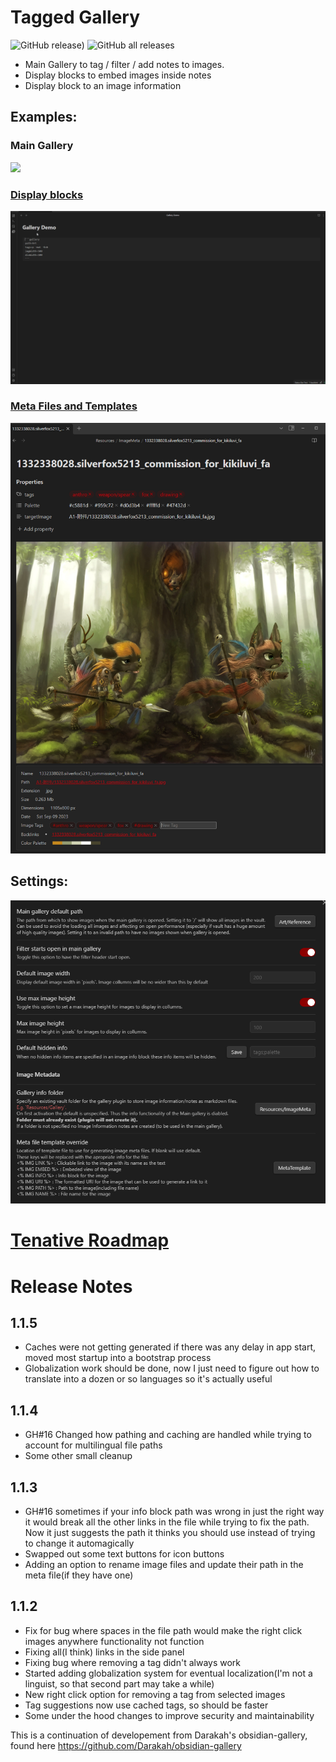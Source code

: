 # Tagged Gallery
![GitHub release)](https://img.shields.io/github/v/release/TomNCatz/obsidian-gallery)
![GitHub all releases](https://img.shields.io/github/downloads/TomNCatz/obsidian-gallery/total)

- Main Gallery to tag / filter / add notes to images.
- Display blocks to embed images inside notes
- Display block to an image information

## Examples:

### Main Gallery
![](docs/images/Example_main_gallery.gif)

### [Display blocks](docs/READEME_DisplayBlocks.md)

![](docs/images/Example_Display_Block.gif)

### [Meta Files and Templates](docs/READEME_MetaFiles.md)

![](docs/images/MetaFile.png)

## Settings:

![](docs/images/Gallery_Settings.png)

# [Tenative Roadmap](docs/README_Roadmap.md)

# Release Notes
## 1.1.5
 - Caches were not getting generated if there was any delay in app start, moved most startup into a bootstrap process
 - Globalization work should be done, now I just need to figure out how to translate into a dozen or so languages so it's actually useful

## 1.1.4
 - GH#16 Changed how pathing and caching are handled while trying to account for multilingual file paths
 - Some other small cleanup

## 1.1.3
 - GH#16 sometimes if your info block path was wrong in just the right way it would break all the other links in the file while trying to fix the path. Now it just suggests the path it thinks you should use instead of trying to change it automagically
 - Swapped out some text buttons for icon buttons
 - Adding an option to rename image files and update their path in the meta file(if they have one)

## 1.1.2
 - Fix for bug where spaces in the file path would make the right click images anywhere functionality not function
 - Fixing all(I think) links in the side panel
 - Fixing bug where removing a tag didn't always work
 - Started adding globalization system for eventual localization(I'm not a linguist, so that second part may take a while)
 - New right click option for removing a tag from selected images
 - Tag suggestions now use cached tags, so should be faster
 - Some under the hood changes to improve security and maintainability

This is a continuation of developement from Darakah's obsidian-gallery, found here https://github.com/Darakah/obsidian-gallery
